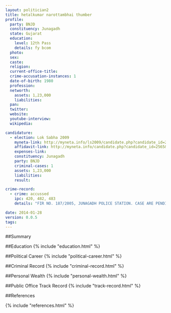 ```yaml
---
layout: politician2
title: hetalkumar narottambhai thumber
profile: 
  party: BNJD
  constituency: Junagadh
  state: Gujarat
  education: 
    level: 12th Pass
    details: fy bcom
  photo: 
  sex: 
  caste: 
  religion: 
  current-office-title: 
  crime-accusation-instances: 1
  date-of-birth: 1980
  profession: 
  networth: 
    assets: 1,23,000
    liabilities: 
  pan: 
  twitter: 
  website: 
  youtube-interview: 
  wikipedia: 

candidature: 
  - election: Lok Sabha 2009
    myneta-link: http://myneta.info/ls2009/candidate.php?candidate_id=2565
    affidavit-link: http://myneta.info/candidate.php?candidate_id=2565&scan=original
    expenses-link: 
    constituency: Junagadh 
    party: BNJD
    criminal-cases: 1
    assets: 1,23,000
    liabilities: 
    result:  

crime-record: 
  - crime: accussed
    ipc: 420, 482, 483
    details: "FIR NO. 187/2005, JUNAGADH POLICE STATION. CASE ARE PENDING IN JUNAGADH CHEIF COURT." 

date: 2014-01-28
version: 0.0.5
tags: 
---
```

##Summary


##Education
{% include "education.html" %}


##Political Career
{% include "political-career.html" %}


##Criminal Record
{% include "criminal-record.html" %}


##Personal Wealth
{% include "personal-wealth.html" %}


##Public Office Track Record
{% include "track-record.html" %}


##References


{% include "references.html" %}